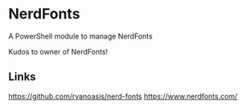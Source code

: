 # NerdFonts

A PowerShell module to manage NerdFonts

Kudos to owner of NerdFonts!

## Links

<https://github.com/ryanoasis/nerd-fonts>
<https://www.nerdfonts.com/>
